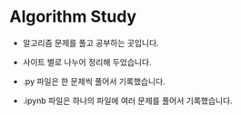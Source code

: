 # Algorithm Study

- 알고리즘 문제를 풀고 공부하는 곳입니다.
- 사이트 별로 나누어 정리해 두었습니다.

- .py 파일은 한 문제씩 풀어서 기록했습니다.
- .ipynb 파일은 하나의 파일에 여러 문제를 풀어서 기록했습니다.